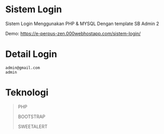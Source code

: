 # Sistem Login
Sistem Login Menggunakan PHP &amp; MYSQL Dengan template SB Admin 2

Demo: https://e-perpus-zen.000webhostapp.com/sistem-login/

# Detail Login
```
admin@gmail.com
admin
```

# Teknologi
> PHP
>
> BOOTSTRAP
>
> SWEETALERT
